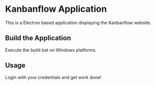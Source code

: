 # Kanbanflow Application

This is a Electron based application displaying the Kanbanflow website.

## Build the Application

Execute the build.bat on Windows platforms.

## Usage

Login with your credentials and get work done!